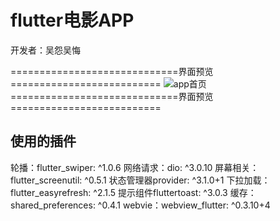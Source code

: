 # flutter电影APP

开发者：吴怨吴悔

=============================界面预览==========================
![app首页](https://github.com/wuyuanwuhui99/flutter-movie-app-ui/raw/main/movie1.png)
=============================界面预览==========================
## 使用的插件
轮播：flutter_swiper: ^1.0.6
网络请求：dio: ^3.0.10
屏幕相关：flutter_screenutil: ^0.5.1
状态管理器provider: ^3.1.0+1	
下拉加载：flutter_easyrefresh: ^2.1.5
提示组件fluttertoast: ^3.0.3
缓存：shared_preferences: ^0.4.1
webvie：webview_flutter: ^0.3.10+4
